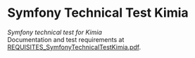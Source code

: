 # Symfony Technical Test Kimia
*Symfony technical test for Kimia*  
Documentation and test requirements at [REQUISITES_SymfonyTechnicalTestKimia.pdf](https://bitbucket.org/kimiasol/symfony-technical-test-kimia/raw/d7bb74e33b07613acdcb72e3b3e22536c820f5bb/doc/REQUISITES_SymfonyTechnicalTestKimia.pdf).
